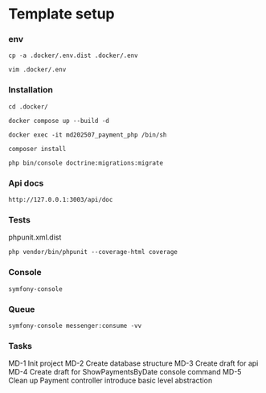 # Template setup

### env
```
cp -a .docker/.env.dist .docker/.env
```
```
vim .docker/.env
```

### Installation
```
cd .docker/
```
```
docker compose up --build -d
```
```
docker exec -it md202507_payment_php /bin/sh
```
```
composer install
```
```
php bin/console doctrine:migrations:migrate
```

### Api docs
```
http://127.0.0.1:3003/api/doc
```

### Tests
phpunit.xml.dist
```
php vendor/bin/phpunit --coverage-html coverage
```

### Console
```
symfony-console
```

### Queue
```
symfony-console messenger:consume -vv
```

### Tasks

MD-1 Init project
MD-2 Create database structure
MD-3 Create draft for api
MD-4 Create draft for ShowPaymentsByDate console command
MD-5 Clean up Payment controller introduce basic level abstraction


